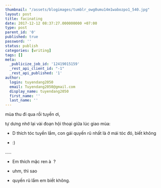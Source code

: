 ```yaml
---
thumbnail: "/assets/blogimages/tumblr_owg0umu14m1wabozpo1_540.jpg"
layout: post
title: facinating
date: 2017-12-12 08:37:27.000000000 +07:00
type: post
parent_id: '0'
published: true
password: ''
status: publish
categories: [writing]
tags: []
meta:
  _publicize_job_id: '12419015159'
  _rest_api_client_id: "-1"
  _rest_api_published: '1'
author:
  login: tuyendang2050
  email: Tuyendang2050@gmail.com
  display_name: tuyendang2050
  first_name: ''
  last_name: ''
---
```

mùa thu đi qua rồi tuyền ơi,


tự dưng nhớ lại vài đoạn hội thoại giữa lúc giao mùa:


- D thích tóc tuyền lắm, con gái quyến rũ nhất là ở mái tóc đó, biết không


- :)


.....


- Em thích mặc ren à  ?


- uhm, thì sao


- quyến rũ lắm em biết không.
